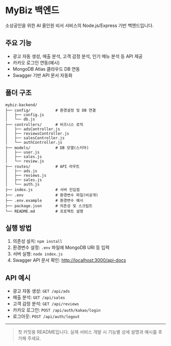 # MyBiz 백엔드

소상공인을 위한 AI 올인원 비서 서비스의 Node.js/Express 기반 백엔드입니다.

## 주요 기능
- 광고 자동 생성, 매출 분석, 고객 감정 분석, 인기 메뉴 분석 등 API 제공
- 카카오 로그인 연동(예시)
- MongoDB Atlas 클라우드 DB 연동
- Swagger 기반 API 문서 자동화

## 폴더 구조
```
mybiz-backend/
├── config/           # 환경설정 및 DB 연결
│   ├── config.js
│   └── db.js
├── controllers/      # 비즈니스 로직
│   ├── adsController.js
│   ├── reviewsController.js
│   ├── salesController.js
│   └── authController.js
├── models/           # DB 모델(스키마)
│   ├── user.js
│   ├── sales.js
│   └── review.js
├── routes/           # API 라우트
│   ├── ads.js
│   ├── reviews.js
│   ├── sales.js
│   └── auth.js
├── index.js          # 서버 진입점
├── .env              # 환경변수 파일(비공개)
├── .env.example      # 환경변수 예시
├── package.json      # 의존성 및 스크립트
└── README.md         # 프로젝트 설명
```

## 실행 방법
1. 의존성 설치: `npm install`
2. 환경변수 설정: `.env` 파일에 MongoDB URI 등 입력
3. 서버 실행: `node index.js`
4. Swagger API 문서 확인: [http://localhost:3000/api-docs](http://localhost:3000/api-docs)

## API 예시
- 광고 자동 생성: `GET /api/ads`
- 매출 분석: `GET /api/sales`
- 고객 감정 분석: `GET /api/reviews`
- 카카오 로그인: `POST /api/auth/kakao/login`
- 로그아웃: `POST /api/auth/logout`

---

> 첫 커밋용 README입니다. 실제 서비스 개발 시 기능별 상세 설명과 예시를 추가해 주세요.

